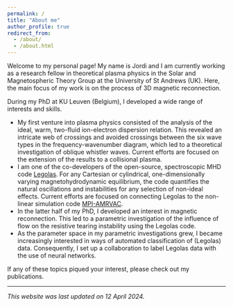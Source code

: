 ```yaml
---
permalink: /
title: "About me"
author_profile: true
redirect_from: 
  - /about/
  - /about.html
---
```


Welcome to my personal page! My name is Jordi and I am currently working as a research fellow in theoretical plasma physics in the Solar and Magnetospheric Theory Group at the University of St Andrews (UK). Here, the main focus of my work is on the process of 3D magnetic reconnection.

During my PhD at KU Leuven (Belgium), I developed a wide range of interests and skills.
* My first venture into plasma physics consisted of the analysis of the ideal, warm, two-fluid ion-electron dispersion relation. This revealed an intricate web of crossings and avoided crossings between the six wave types in the frequency-wavenumber diagram, which led to a theoretical investigation of oblique whistler waves. Current efforts are focused on the extension of the results to a collisional plasma.
* I am one of the co-developers of the open-source, spectroscopic MHD code [Legolas](https://legolas.science). For any Cartesian or cylindrical, one-dimensionally varying magnetohydrodynamic equilibrium, the code quantifies the natural oscillations and instabilities for any selection of non-ideal effects. Current efforts are focused on connecting Legolas to the non-linear simulation code [MPI-AMRVAC](https://amrvac.org).
* In the latter half of my PhD, I developed an interest in magnetic reconnection. This led to a parametric investigation of the influence of flow on the resistive tearing instability using the Legolas code.
* As the parameter space in my parametric investigations grew, I became increasingly interested in ways of automated classification of (Legolas) data. Consequently, I set up a collaboration to label Legolas data with the use of neural networks.

If any of these topics piqued your interest, please check out my publications.

---
_This website was last updated on 12 April 2024._

